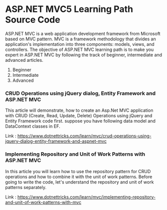 # ASP.NET MVC5 Learning Path Source Code
ASP.NET MVC is a web application development framework from Microsoft based on MVC pattern. MVC is a framework methodology that divides an application's implementation into three components: models, views, and controllers. The objective of ASP.NET MVC learning path is to make you expert in ASP.NET MVC by following the track of beginner, intermediate and advanced articles.

1. Beginner
2. Intermediate
3. Advanced

### CRUD Operations using jQuery dialog, Entity Framework and ASP.NET MVC
This article will demonstrate, how to create an Asp.Net MVC application with CRUD (Create, Read, Update, Delete) Operations using jQuery and Entity Framework code first. suppose you have following data model and DataContext classes in EF.

Link : https://www.dotnettricks.com/learn/mvc/crud-operations-using-jquery-dialog-entity-framework-and-aspnet-mvc

### Implementing Repository and Unit of Work Patterns with ASP.NET MVC
In this article you will learn how to use the repository pattern for CRUD operations and how to combine it with the unit of work patterns. Before going to write the code, let's understand the repository and unit of work patterns separately.

Link : https://www.dotnettricks.com/learn/mvc/implementing-repository-and-unit-of-work-patterns-with-mvc
